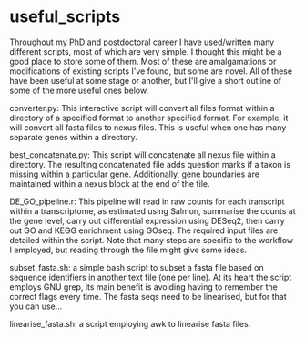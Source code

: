 # useful_scripts
Throughout my PhD and postdoctoral career I have used/written many different scripts, most of which are very simple. I thought this might be a good place to store some of them. Most of these are amalgamations or modifications of existing scripts I've found, but some are novel. All of these have been useful at some stage or another, but I'll give a short outline of some of the more useful ones below.

converter.py: This interactive script will convert all files format within a directory of a specified format to another specified format. For example, it will convert all fasta files to nexus files. This is useful when one has many separate genes within a directory.

best_concatenate.py: This script will concatenate all nexus file within a directory. The resulting concatenated file adds question marks if a taxon is missing within a particular gene. Additionally, gene boundaries are maintained within a nexus block at the end of the file.

DE_GO_pipeline.r: This pipeline will read in raw counts for each transcript within a transcriptome, as estimated using Salmon, summarise the counts at the gene level, carry out differential expression using DESeq2, then carry out GO and KEGG enrichment using GOseq. The required input files are detailed within the script. Note that many steps are specific to the workflow I employed, but reading through the file might give some ideas.

subset_fasta.sh: a simple bash script to subset a fasta file based on sequence identifiers in another text file (one per line). At its heart the script employs GNU grep, its main benefit is avoiding having to remember the correct flags every time. The fasta seqs need to be linearised, but for that you can use...

linearise_fasta.sh: a script employing awk to linearise fasta files.

